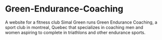 # Green-Endurance-Coaching
A website for a fitness club Simal Green runs Green Endurance Coaching, a sport club in montreal, Quebec that specializes in coaching men and women aspiring to complete in triathlons and other endurance sports.
